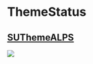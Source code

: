 # ThemeStatus

## [SUThemeALPS](https://github.com/SimpleUpdates/SUThemeALPS)

[![](https://img.shields.io/github/issues-pr-raw/SimpleUpdates/SUThemeALPS.svg)]()
